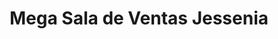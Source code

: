 ---
title: "Mega Sala de Ventas Jessenia"
url: /san-pedro-sula/mega-sala-de-ventas-jessenia/
shop: Allgemein
---